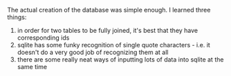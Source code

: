 The actual creation of the database was simple enough.  I learned three things:

1. in order for two tables to be fully joined, it's best that they have corresponding ids
2. sqlite has some funky recognition of single quote characters - i.e. it doesn't do a very good job of recognizing them at all
3. there are some really neat ways of inputting lots of data into sqlite at the same time